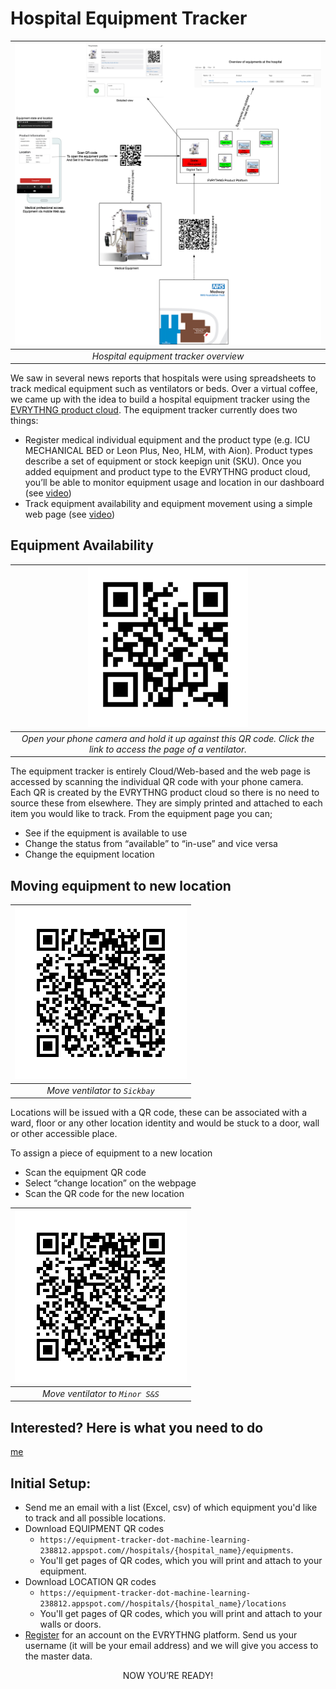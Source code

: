 # Hospital Equipment Tracker 

|![Equipment Tracker Architecture](docs/images/equipment-tracker-architecture.jpeg)|
|:--:| 
|*Hospital equipment tracker overview*|

We saw in several news reports that hospitals were using spreadsheets to track medical equipment such as ventilators or beds. Over a virtual coffee, we came up with the idea to build a hospital equipment tracker using the [EVRYTHNG product cloud](https://dashboard.evrythng.com). The equipment tracker currently does two things:

- Register medical individual equipment and the product type (e.g. ICU MECHANICAL BED or Leon Plus, Neo, HLM, with Aion). Product types describe a set of equipment or stock keepign unit (SKU). Once you added equipment and product type to the EVRYTHNG product cloud, you’ll be able to monitor equipment usage and location in our  dashboard (see [video](https://storage.googleapis.com/hospital-beds-store/docs/videos/dashboard.mov))
- Track equipment availability and equipment movement using a simple web page (see [video](https://storage.googleapis.com/hospital-beds-store/docs/videos/mobile-client.mp4))

## Equipment Availability

|![Ventilator QR code](docs/images/ventilator-qr.png)|
|:--:| 
|*Open your phone camera and hold it up against this QR code. Click the link to access the page of a ventilator.*|

The equipment tracker is entirely Cloud/Web-based and the web page is accessed by scanning the individual QR code with your phone camera. Each QR is created by the EVRYTHNG product cloud so there is no need to source these from elsewhere. They are simply printed and attached to each item you would like to track.
From the equipment page you can;

- See if the equipment is available to use
- Change the status from “available” to “in-use” and vice versa
- Change the equipment location

 ## Moving equipment to new location
 
|![Ventilator QR code](docs/images/sickbay.png)|
|:--:| 
|*Move ventilator to `Sickbay`*|

Locations will be issued with a QR code, these can be associated with a ward, floor or any other location identity and would be stuck to a door, wall or other accessible place.

To assign a piece of equipment to a new location

- Scan the equipment QR code
- Select “change location” on the webpage
- Scan the QR code for the new location

  
|![Ventilator QR code](docs/images/sickbay.png)|
|:--:| 
|*Move ventilator to `Minor S&S`*|  


  

## Interested? Here is what you need to do

[me](mailto:joel@evrythng.com) 
## Initial Setup:

- Send me an email with a list (Excel, csv) of which equipment you'd like to track and all possible locations. 
- Download EQUIPMENT QR codes
    - `https://equipment-tracker-dot-machine-learning-238812.appspot.com//hospitals/{hospital_name}/equipments`.
    - You'll get pages of QR codes, which you will print and attach to your equipment.
- Download LOCATION QR codes
    - `https://equipment-tracker-dot-machine-learning-238812.appspot.com//hospitals/{hospital_name}/locations`
    - You'll get pages of QR codes, which you will print and attach to your walls or doors.
- [Register](https://dashboard.evrythng.com/signup) for an account on the EVRYTHNG platform. Send us your username (it will be your email address) and we will give you access to the master data.

<div align="center">NOW YOU’RE READY!</div>